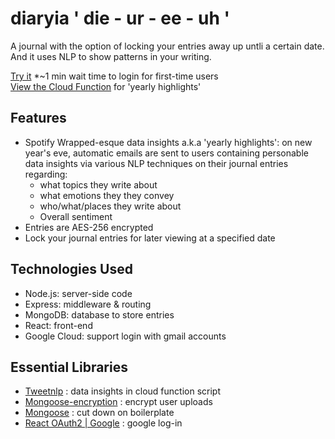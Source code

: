 # diaryia ' die - ur - ee - uh '
A journal with the option of locking your entries away up untli a certain date. And it uses NLP to show patterns in your writing.

[Try it](https://diario-mxz8.onrender.com/) *~1 min wait time to login for first-time users
<br>
[View the Cloud Function](https://github.com/JadePablo/diario_yearly_email_cloud_function/tree/main) for 'yearly highlights'
## Features
- Spotify Wrapped-esque data insights a.k.a 'yearly highlights': on new year's eve, automatic emails are sent to users containing personable data insights via various NLP techniques on their journal entries regarding:
  - what topics they write about
  - what emotions they they convey
  - who/what/places they write about
  - Overall sentiment
- Entries are AES-256 encrypted
- Lock your journal entries for later viewing at a specified date

## Technologies Used
- Node.js: server-side code
- Express: middleware & routing
- MongoDB: database to store entries
- React: front-end
- Google Cloud: support login with gmail accounts

## Essential Libraries
- [Tweetnlp](https://github.com/cardiffnlp/tweetnlp) : data insights in cloud function script
- [Mongoose-encryption](https://www.npmjs.com/package/mongoose-encryption) : encrypt user uploads
- [Mongoose](https://mongoosejs.com/) : cut down on boilerplate
- [React OAuth2 | Google](https://www.npmjs.com/package/@react-oauth/google)  : google log-in
